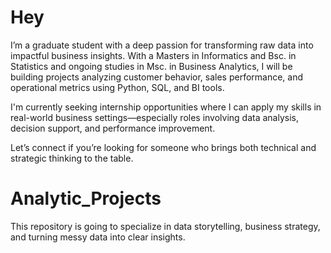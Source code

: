 

# Hey
I’m a graduate student with a deep passion for transforming raw data into impactful business insights. With a Masters in Informatics and Bsc. in Statistics and ongoing studies in Msc. in Business Analytics, I will be building projects analyzing customer behavior, sales performance, and operational metrics using Python, SQL, and BI tools.

I'm currently seeking internship opportunities where I can apply my skills in real-world business settings—especially roles involving data analysis, decision support, and performance improvement.

Let’s connect if you’re looking for someone who brings both technical and strategic thinking to the table.

# Analytic_Projects

This repository is going to specialize in data storytelling, business strategy, and turning messy data into clear insights. 
